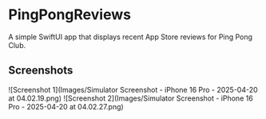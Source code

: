 # PingPongReviews

A simple SwiftUI app that displays recent App Store reviews for Ping Pong Club.

## Screenshots

![Screenshot 1](Images/Simulator Screenshot - iPhone 16 Pro - 2025-04-20 at 04.02.19.png)
![Screenshot 2](Images/Simulator Screenshot - iPhone 16 Pro - 2025-04-20 at 04.02.27.png)
